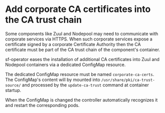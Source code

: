 # Add corporate CA certificates into the CA trust chain

Some components like Zuul and Nodepool may need to communicate with corporate services via HTTPS.
When such corporate services expose a certificate signed by a corporate Certificate Authority then the CA certificate must be part of the CA trust chain of the component's container.

sf-operator eases the installation of additional CA certificates into Zuul and Nodepool containers via a dedicated ConfigMap resource.

The dedicated ConfigMap resource must be named `corporate-ca-certs`.
The ConfigMap's content will by mounted into `/usr/share/pki/ca-trust-source/` and processed by the `update-ca-trust` command at container startup.

When the ConfigMap is changed the controller automatically recognizes it and restart the corresponding pods.
